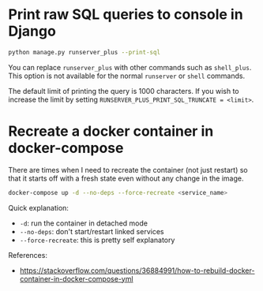 # Print raw SQL queries to console in Django

```sh
python manage.py runserver_plus --print-sql
```

You can replace `runserver_plus` with other commands such as `shell_plus`. This
option is not available for the normal `runserver` or `shell` commands.

The default limit of printing the query is 1000 characters. If you wish to
increase the limit by setting `RUNSERVER_PLUS_PRINT_SQL_TRUNCATE = <limit>`.

# Recreate a docker container in docker-compose

There are times when I need to recreate the container (not just restart) so that
it starts off with a fresh state even without any change in the image.

```sh
docker-compose up -d --no-deps --force-recreate <service_name>
```

Quick explanation:
- `-d`: run the container in detached mode
- `--no-deps`: don't start/restart linked services
- `--force-recreate`: this is pretty self explanatory

References:
- https://stackoverflow.com/questions/36884991/how-to-rebuild-docker-container-in-docker-compose-yml
